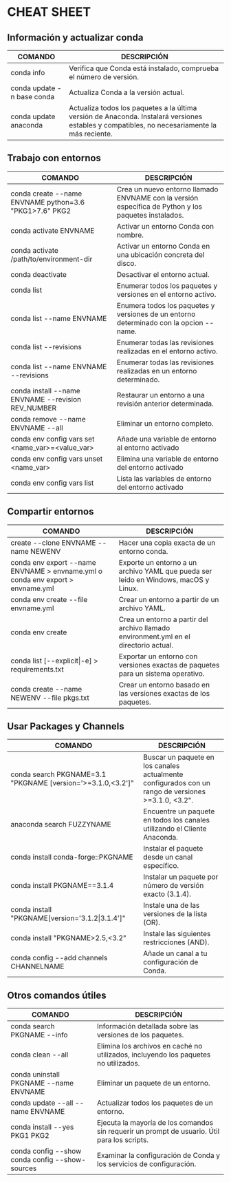 # CHEAT SHEET

## Información y actualizar conda
|COMANDO|DESCRIPCIÓN|
|---|---|
|conda info|Verifica que Conda está instalado, comprueba el número de versión.|
|conda update -n base conda| Actualiza Conda a la versión actual.|
|conda update anaconda|Actualiza todos los paquetes a la última versión de Anaconda. Instalará versiones estables y compatibles, no necesariamente la más reciente.|


## Trabajo con entornos
|COMANDO|DESCRIPCIÓN|
|---|---|
|conda create --name ENVNAME python=3.6 "PKG1>7.6" PKG2|Crea un nuevo entorno llamado ENVNAME con la versión específica de Python y los paquetes instalados.|
|conda activate ENVNAME|Activar un entorno Conda con nombre.|
|conda activate /path/to/environment-dir|Activar un entorno Conda en una ubicación concreta del disco.|
|conda deactivate|Desactivar el entorno actual.|
|conda list|Enumerar todos los paquetes y versiones en el entorno activo.|
|conda list --name ENVNAME|Enumera todos los paquetes y versiones de un entorno determinado con la opcion --name.|
|conda list --revisions|Enumerar todas las revisiones realizadas en el entorno activo.|
|conda list --name ENVNAME --revisions|Enumerar todas las revisiones realizadas en un entorno determinado.|
|conda install --name ENVNAME --revision REV_NUMBER|Restaurar un entorno a una revisión anterior determinada.|
|conda remove --name ENVNAME --all|Eliminar un entorno completo.|
|conda env config vars set <name_var>=<value_var>|Añade una variable de entorno al entorno activado|
|conda env config vars unset <name_var>|Elimina una variable de entorno del entorno activado|
|conda env config vars list|Lista las variables de entorno del entorno activado|


## Compartir entornos
|COMANDO|DESCRIPCIÓN|
|---|---|
|create --clone ENVNAME --name NEWENV|Hacer una copia exacta de un entorno conda.|
|conda env export --name ENVNAME > envname.yml o conda env export > envname.yml|Exporte un entorno a un archivo YAML que pueda ser leído en Windows, macOS y Linux.|
|conda env create --file envname.yml|Crear un entorno a partir de un archivo YAML.|
|conda env create|Crea un entorno a partir del archivo llamado environment.yml en el directorio actual.|
|conda list [--explicit\|-e] > requirements.txt|Exportar un entorno con versiones exactas de paquetes para un sistema operativo.|
|conda create --name NEWENV --file pkgs.txt|Crear un entorno basado en las versiones exactas de los paquetes.|


## Usar Packages y Channels
|COMANDO|DESCRIPCIÓN|
|---|---|
|conda search PKGNAME=3.1 "PKGNAME [version='>=3.1.0,<3.2']"|Buscar un paquete en los canales actualmente configurados con un rango de versiones >=3.1.0, <3.2".|
|anaconda search FUZZYNAME|Encuentre un paquete en todos los canales utilizando el Cliente Anaconda.|
|conda install conda-forge::PKGNAME|Instalar el paquete desde un canal específico.|
|conda install PKGNAME==3.1.4|Instalar un paquete por número de versión exacto (3.1.4).|
|conda install "PKGNAME[version='3.1.2\|3.1.4']"|Instale una de las versiones de la lista (OR).|
|conda install "PKGNAME>2.5,<3.2"|Instale las siguientes restricciones (AND).|
|conda config --add channels CHANNELNAME|Añade un canal a tu configuración de Conda.|


## Otros comandos útiles
|COMANDO|DESCRIPCIÓN|
|---|---|
|conda search PKGNAME --info|Información detallada sobre las versiones de los paquetes.|
|conda clean --all|Elimina los archivos en caché no utilizados, incluyendo los paquetes no utilizados.|
|conda uninstall PKGNAME --name ENVNAME|Eliminar un paquete de un entorno.|
|conda update --all --name ENVNAME|Actualizar todos los paquetes de un entorno.|
|conda install --yes PKG1 PKG2|Ejecuta la mayoría de los comandos sin requerir un prompt de usuario. Útil para los scripts.|
|conda config --show conda config --show-sources|Examinar la configuración de Conda y los servicios de configuración.|
